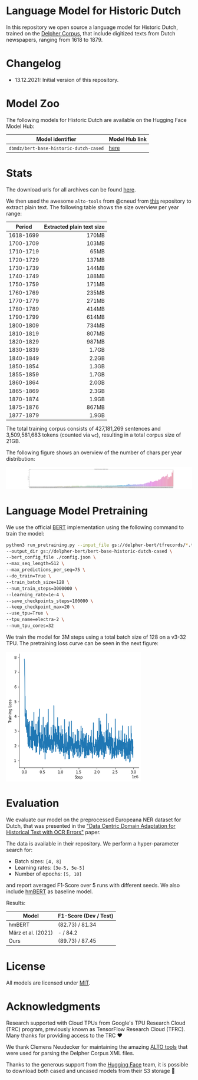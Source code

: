 # Language Model for Historic Dutch

In this repository we open source a language model for Historic Dutch, trained on the
[Delpher Corpus](https://www.delpher.nl/over-delpher/delpher-open-krantenarchief/download-teksten-kranten-1618-1879),
that include digitized texts from Dutch newspapers, ranging from 1618 to 1879.

# Changelog

* 13.12.2021: Initial version of this repository.

# Model Zoo

The following models for Historic Dutch are available on the Hugging Face Model Hub:

| Model identifier                       | Model Hub link
| -------------------------------------- | -------------------------------------------------------------------
| `dbmdz/bert-base-historic-dutch-cased` | [here](https://huggingface.co/dbmdz/bert-base-historic-dutch-cased)

# Stats

The download urls for all archives can be found [here](delpher-corpus.urls).

We then used the awesome `alto-tools` from @cneud from [this](https://github.com/cneud/alto-tools)
repository to extract plain text. The following table shows the size overview per year range:

| Period    | Extracted plain text size
| --------- | -------------------------:
| 1618-1699 | 170MB
| 1700-1709 | 103MB
| 1710-1719 |  65MB
| 1720-1729 | 137MB
| 1730-1739 | 144MB
| 1740-1749 | 188MB
| 1750-1759 | 171MB
| 1760-1769 | 235MB
| 1770-1779 | 271MB
| 1780-1789 | 414MB
| 1790-1799 | 614MB
| 1800-1809 | 734MB
| 1810-1819 | 807MB
| 1820-1829 | 987MB
| 1830-1839 | 1.7GB
| 1840-1849 | 2.2GB
| 1850-1854 | 1.3GB
| 1855-1859 | 1.7GB
| 1860-1864 | 2.0GB
| 1865-1869 | 2.3GB
| 1870-1874 | 1.9GB
| 1875-1876 | 867MB
| 1877-1879 | 1.9GB

The total training corpus consists of 427,181,269 sentences and 3,509,581,683 tokens (counted via `wc`),
resulting in a total corpus size of 21GB.

The following figure shows an overview of the number of chars per year distribution:

![Delpher Corpus Stats](figures/delpher_corpus_stats.png)

# Language Model Pretraining

We use the official [BERT](https://github.com/google-research/bert) implementation using the following command
to train the model:

```bash
python3 run_pretraining.py --input_file gs://delpher-bert/tfrecords/*.tfrecord \
--output_dir gs://delpher-bert/bert-base-historic-dutch-cased \
--bert_config_file ./config.json \
--max_seq_length=512 \
--max_predictions_per_seq=75 \
--do_train=True \
--train_batch_size=128 \
--num_train_steps=3000000 \
--learning_rate=1e-4 \
--save_checkpoints_steps=100000 \
--keep_checkpoint_max=20 \
--use_tpu=True \
--tpu_name=electra-2 \
--num_tpu_cores=32
```

We train the model for 3M steps using a total batch size of 128 on a v3-32 TPU. The pretraining loss curve can be seen
in the next figure:

![Delpher Pretraining Loss Curve](figures/training_loss.png)

# Evaluation

We evaluate our model on the preprocessed Europeana NER dataset for Dutch, that was presented in the
["Data Centric Domain Adaptation for Historical Text with OCR Errors"](https://github.com/stefan-it/historic-domain-adaptation-icdar) paper.

The data is available in their repository. We perform a hyper-parameter search for:

* Batch sizes: `[4, 8]`
* Learning rates: `[3e-5, 5e-5]`
* Number of epochs: `[5, 10]`

and report averaged F1-Score over 5 runs with different seeds. We also include [hmBERT](https://github.com/stefan-it/clef-hipe/blob/main/hlms.md) as baseline model.

Results:

| Model               | F1-Score (Dev / Test)
| ------------------- | ---------------------
| hmBERT              | (82.73) / 81.34
| März et al. (2021) | - / 84.2
| Ours                | (89.73) / 87.45

# License

All models are licensed under [MIT](LICENSE).

# Acknowledgments

Research supported with Cloud TPUs from Google's TPU Research Cloud (TRC) program, previously known as
TensorFlow Research Cloud (TFRC). Many thanks for providing access to the TRC ❤️

We thank Clemens Neudecker for maintaining the amazing [ALTO tools](https://github.com/cneud/alto-tools)
that were used for parsing the Delpher Corpus XML files.

Thanks to the generous support from the [Hugging Face](https://huggingface.co/) team,
it is possible to download both cased and uncased models from their S3 storage 🤗
